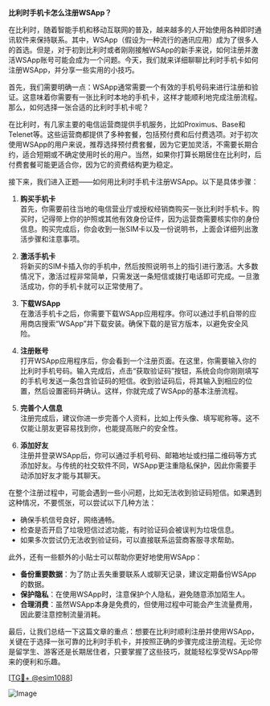 **比利时手机卡怎么注册WSApp？**

在比利时，随着智能手机和移动互联网的普及，越来越多的人开始使用各种即时通讯软件来保持联系。其中，WSApp（假设为一种流行的通讯应用）成为了很多人的首选。但是，对于初到比利时或者刚刚接触WSApp的新手来说，如何注册并激活WSApp账号可能会成为一个问题。今天，我们就来详细聊聊比利时手机卡如何注册WSApp，并分享一些实用的小技巧。

首先，我们需要明确一点：WSApp通常需要一个有效的手机号码来进行注册和验证。这意味着你需要有一张比利时本地的手机卡，这样才能顺利地完成注册流程。那么，如何选择一张合适的比利时手机卡呢？

在比利时，有几家主要的电信运营商提供手机服务，比如Proximus、Base和Telenet等。这些运营商都提供了多种套餐，包括预付费和后付费选项。对于初次使用WSApp的用户来说，推荐选择预付费套餐，因为它更加灵活，不需要长期合约，适合短期或不确定使用时长的用户。当然，如果你打算长期居住在比利时，后付费套餐可能更适合你，因为它的资费结构更为稳定。

接下来，我们进入正题——如何用比利时手机卡注册WSApp。以下是具体步骤：

1. **购买手机卡**  
   首先，你需要前往当地的电信营业厅或授权经销商购买一张比利时手机卡。购买时，记得带上你的护照或其他有效身份证件，因为运营商需要核实你的身份信息。购买完成后，你会收到一张SIM卡以及一份说明书，上面会详细列出激活步骤和注意事项。

2. **激活手机卡**  
   将新买的SIM卡插入你的手机中，然后按照说明书上的指引进行激活。大多数情况下，激活过程非常简单，只需发送一条短信或拨打电话即可完成。一旦激活成功，你的手机卡就可以正常使用了。

3. **下载WSApp**  
   在激活手机卡之后，你需要下载WSApp应用程序。你可以通过手机自带的应用商店搜索“WSApp”并下载安装。确保下载的是官方版本，以避免安全风险。

4. **注册账号**  
   打开WSApp应用程序后，你会看到一个注册页面。在这里，你需要输入你的比利时手机号码。输入完成后，点击“获取验证码”按钮，系统会向你刚刚填写的手机号发送一条包含验证码的短信。收到验证码后，将其输入到相应的位置，然后设置密码并确认。这样，你就完成了WSApp的基本注册流程。

5. **完善个人信息**  
   注册完成后，建议你进一步完善个人资料，比如上传头像、填写昵称等。这不仅能让朋友更容易找到你，也能提高账户的安全性。

6. **添加好友**  
   注册并登录WSApp后，你可以通过手机号码、邮箱地址或扫描二维码等方式添加好友。与传统的社交软件不同，WSApp更注重隐私保护，因此你需要手动添加好友才能与其聊天。

在整个注册过程中，可能会遇到一些小问题，比如无法收到验证码短信。如果遇到这种情况，不要慌张，可以尝试以下几种方法：

- 确保手机信号良好，网络通畅。
- 检查是否开启了垃圾短信过滤功能，有时验证码会被误判为垃圾信息。
- 如果多次尝试仍无法收到验证码，可以直接联系运营商客服寻求帮助。

此外，还有一些额外的小贴士可以帮助你更好地使用WSApp：

- **备份重要数据**：为了防止丢失重要联系人或聊天记录，建议定期备份WSApp的数据。
- **保护隐私**：在使用WSApp时，注意保护个人隐私，避免随意添加陌生人。
- **合理消费**：虽然WSApp本身是免费的，但使用过程中可能会产生流量费用，因此要注意控制流量消耗。

最后，让我们总结一下这篇文章的重点：想要在比利时顺利注册并使用WSApp，关键在于选择一张可靠的比利时手机卡，并按照正确的步骤完成注册流程。无论你是留学生、游客还是长期居住者，只要掌握了这些技巧，就能轻松享受WSApp带来的便利和乐趣。

[[TG💪+ @esim1088](https://t.me/s/esim1088)]

![Image](https://i.postimg.cc/4NQfJmqS/Snipaste-2025-05-13-00-14-12.png)